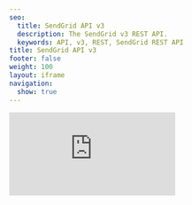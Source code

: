 ```yaml
---
seo:
  title: SendGrid API v3
  description: The SendGrid v3 REST API.
  keywords: API, v3, REST, SendGrid REST API
title: SendGrid API v3
footer: false
weight: 100
layout: iframe
navigation:
  show: true
---
```

<iframe frameborder="0" src="https://sendgrid.api-docs.io/v3.0"></iframe>
